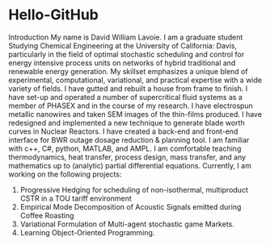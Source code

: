 # Hello-GitHub
Introduction
My name is David William Lavoie. I am a graduate student Studying Chemical Engineering at the University of California: Davis, particularly in the field of optimal stochastic scheduling and control for energy intensive process units on networks of hybrid traditional and renewable energy generation. My skillset emphasizes a unique blend of experimental, computational, variational, and practical expertise with a wide variety of fields. 
I have gutted and rebuilt a house from frame to finish.
I have set-up and operated a number of supercritical fluid systems as a member of PHASEX and in the course of my research.
I have electrospun metallic nanowires and taken SEM images of the thin-films produced.
I have redesigned and implemented a new technique to generate blade worth curves in Nuclear Reactors.
I have created a back-end and front-end interface for BWR outage dosage reduction & planning tool.
I am familiar with c++, C#, python, MATLAB, and AMPL. 
I am comfortable teaching thermodynamics, heat transfer, process design, mass transfer, and any mathematics up to (analytic) partial differential equations.
Currently, I am working on the following projects:
  1. Progressive Hedging for scheduling of non-isothermal, multiproduct CSTR in a TOU tariff environment
  2. Empirical Mode Decomposition of Acoustic Signals emitted during Coffee Roasting
  3. Variational Formulation of Multi-agent stochastic game Markets.
  4. Learning Object-Oriented Programming.
